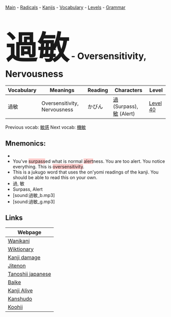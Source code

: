 <style> bigfont {font-size: 100px}</style>
[Main](../README.md) -
[Radicals](../radicals.md) -
[Kanjis](../kanjis.md) -
[Vocabulary](../vocabulary.md) -
[Levels](../levels.md) -
[Grammar](../grammar.md)
# <bigfont> 過敏</bigfont> - Oversensitivity, Nervousness 

| Vocabulary | Meanings | Reading | Characters | Level |
| --- | --- | --- | --- | --- |
| 過敏 | Oversensitivity, Nervousness | かびん |  [過](../kanjis/過.md) (Surpass), [敏](../kanjis/敏.md) (Alert) | [Level 40](../levels/wk_level40.md) |

Previous vocab: [敏感](敏感.md) Next vocab: [機敏](機敏.md) 

## Mnemonics:

* 
* You've <span style="background-color:#ffcccb"> surpass</span>ed what is normal <span style="background-color:#ffcccb"> alert</span>ness. You are too alert. You notice everything. This is <span style="background-color:#ffcccb"> oversensitivity</span>.
* This is a jukugo word that uses the on'yomi readings of the kanji. You should be able to read this on your own.
* 過, 敏
* Surpass, Alert
* [sound:過敏_b.mp3]
* [sound:過敏_g.mp3]


## Links 

| Webpage |
| --- |
| [Wanikani          ](https://www.wanikani.com/kanji/過敏) |
| [Wiktionary        ](https://en.wiktionary.org/wiki/過敏) |
| [Kanji damage      ](http://www.kanjidamage.com/kanji/search?utf8=✓&q=過敏) |
| [Jitenon           ](https://jitenon.com/kanji/過敏) |
| [Tanoshii japanese ](https://www.tanoshiijapanese.com/dictionary/kanji.cfm?k=過敏) |
| [Baike             ](https://baike.baidu.com/item/過敏) |
| [Kanji Alive       ](https://app.kanjialive.com/過敏) |
| [Kanshudo          ](https://www.kanshudo.com/searchmn?q=過敏) |
| [Koohii            ](https://kanji.koohii.com/study/kanji/過敏) |

